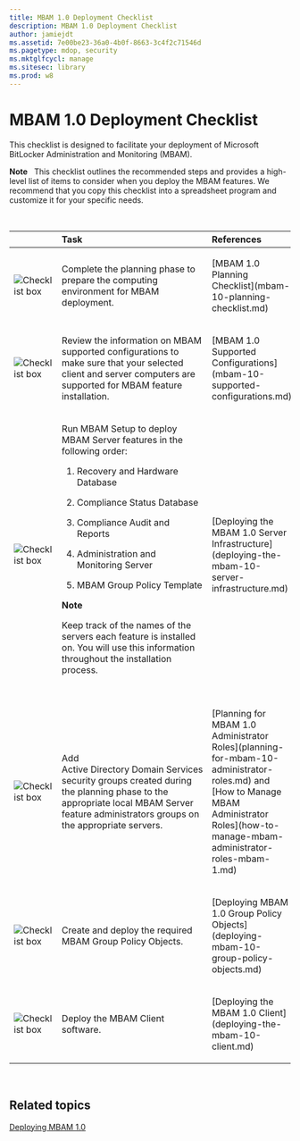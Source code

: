 ```yaml
---
title: MBAM 1.0 Deployment Checklist
description: MBAM 1.0 Deployment Checklist
author: jamiejdt
ms.assetid: 7e00be23-36a0-4b0f-8663-3c4f2c71546d
ms.pagetype: mdop, security
ms.mktglfcycl: manage
ms.sitesec: library
ms.prod: w8
---
```



# MBAM 1.0 Deployment Checklist


This checklist is designed to facilitate your deployment of Microsoft BitLocker Administration and Monitoring (MBAM).

**Note**  
This checklist outlines the recommended steps and provides a high-level list of items to consider when you deploy the MBAM features. We recommend that you copy this checklist into a spreadsheet program and customize it for your specific needs.

 

<table>
<colgroup>
<col width="25%" />
<col width="25%" />
<col width="25%" />
<col width="25%" />
</colgroup>
<thead>
<tr class="header">
<th align="left"></th>
<th align="left">Task</th>
<th align="left">References</th>
<th align="left">Notes</th>
</tr>
</thead>
<tbody>
<tr class="odd">
<td align="left"><img src="images/checklistbox.gif" alt="Checklist box" /></td>
<td align="left"><p>Complete the planning phase to prepare the computing environment for MBAM deployment.</p></td>
<td align="left"><p>[MBAM 1.0 Planning Checklist](mbam-10-planning-checklist.md)</p></td>
<td align="left"><p></p></td>
</tr>
<tr class="even">
<td align="left"><img src="images/checklistbox.gif" alt="Checklist box" /></td>
<td align="left"><p>Review the information on MBAM supported configurations to make sure that your selected client and server computers are supported for MBAM feature installation.</p></td>
<td align="left"><p>[MBAM 1.0 Supported Configurations](mbam-10-supported-configurations.md)</p></td>
<td align="left"><p></p></td>
</tr>
<tr class="odd">
<td align="left"><img src="images/checklistbox.gif" alt="Checklist box" /></td>
<td align="left"><p>Run MBAM Setup to deploy MBAM Server features in the following order:</p>
<ol>
<li><p>Recovery and Hardware Database</p></li>
<li><p>Compliance Status Database</p></li>
<li><p>Compliance Audit and Reports</p></li>
<li><p>Administration and Monitoring Server</p></li>
<li><p>MBAM Group Policy Template</p></li>
</ol>
<div class="alert">
<strong>Note</strong>  
<p>Keep track of the names of the servers each feature is installed on. You will use this information throughout the installation process.</p>
</div>
<div>
 
</div></td>
<td align="left"><p>[Deploying the MBAM 1.0 Server Infrastructure](deploying-the-mbam-10-server-infrastructure.md)</p></td>
<td align="left"><p></p></td>
</tr>
<tr class="even">
<td align="left"><img src="images/checklistbox.gif" alt="Checklist box" /></td>
<td align="left"><p>Add Active Directory Domain Services security groups created during the planning phase to the appropriate local MBAM Server feature administrators groups on the appropriate servers.</p></td>
<td align="left"><p>[Planning for MBAM 1.0 Administrator Roles](planning-for-mbam-10-administrator-roles.md) and [How to Manage MBAM Administrator Roles](how-to-manage-mbam-administrator-roles-mbam-1.md)</p></td>
<td align="left"><p></p></td>
</tr>
<tr class="odd">
<td align="left"><img src="images/checklistbox.gif" alt="Checklist box" /></td>
<td align="left"><p>Create and deploy the required MBAM Group Policy Objects.</p></td>
<td align="left"><p>[Deploying MBAM 1.0 Group Policy Objects](deploying-mbam-10-group-policy-objects.md)</p></td>
<td align="left"><p></p></td>
</tr>
<tr class="even">
<td align="left"><img src="images/checklistbox.gif" alt="Checklist box" /></td>
<td align="left"><p>Deploy the MBAM Client software.</p></td>
<td align="left"><p>[Deploying the MBAM 1.0 Client](deploying-the-mbam-10-client.md)</p></td>
<td align="left"><p></p></td>
</tr>
</tbody>
</table>

 

## Related topics


[Deploying MBAM 1.0](deploying-mbam-10.md)

 

 





